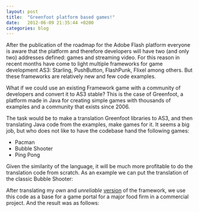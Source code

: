 ```yaml
---
layout: post
title:  "Greenfoot platform based games!"
date:   2012-06-09 21:35:44 +0200
categories: blog
---
```


After the publication of the roadmap for the Adobe Flash platform everyone is aware that the platform and therefore developers will have two (and only two) addresses defined: games and streaming video. For this reason in recent months have come to light multiple frameworks for game development AS3: Starling, PushButton, FlashPunk, Flixel among others. But these frameworks are relatively new and few code examples.

What if we could use an existing Framework game with a community of developers and convert it to AS3 stable? This is the case of Greenfoot, a platform made in Java for creating simple games with thousands of examples and a community that exists since 2006.

The task would be to make a translation Greenfoot libraries to AS3, and then translating Java code from the examples, make games for it. It seems a big job, but who does not like to have the codebase hand the following games:

- Pacman
- Bubble Shooter
- Ping Pong

Given the similarity of the language, it will be much more profitable to do the translation code from scratch. As an example we can put the translation of the classic Bubble Shooter:

After translating my *own* and *unreliable* [version](https://github.com/monday8am/BubbleShooter_FLA/tree/initial_dev/src/com/monday8am/greenfoot) of the framework, we use this code as a base for a game portal for a major food firm in a commercial project. And the result was as follows: